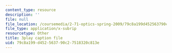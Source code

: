 ```yaml
---
content_type: resource
description: ''
file: null
file_location: /coursemedia/2-71-optics-spring-2009/79c8a199d452563790c27518320c813e_gAL5fCEBfac.vtt
file_type: application/x-subrip
resourcetype: Other
title: 3play caption file
uid: 79c8a199-d452-5637-90c2-7518320c813e
---
```

